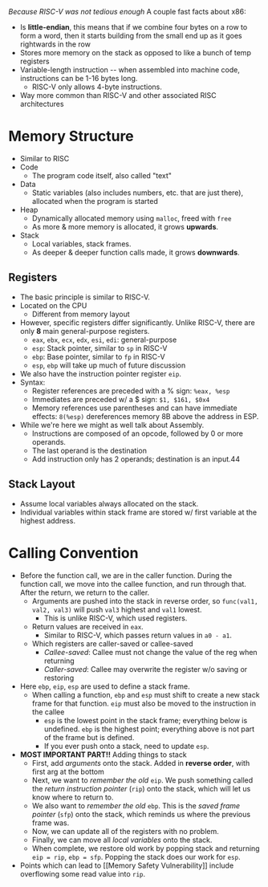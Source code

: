 *Because RISC-V was not tedious enough*
A couple fast facts about x86:
* Is **little-endian**, this means that if we combine four bytes on a row to form a word, then it starts building from the small end up as it goes rightwards in the row
* Stores more memory on the stack as opposed to like a bunch of temp registers
* Variable-length instruction -- when assembled into machine code, instructions can be 1-16 bytes long.
	* RISC-V only allows 4-byte instructions.
* Way more common than RISC-V and other associated RISC architectures
# Memory Structure
* Similar to RISC
* Code
	* The program code itself, also called "text"
* Data
	* Static variables (also includes numbers, etc. that are just there), allocated when the program is started
* Heap
	* Dynamically allocated memory using `malloc`, freed with `free`
	* As more & more memory is allocated, it grows **upwards**.
* Stack
	* Local variables, stack frames.
	* As deeper & deeper function calls made, it grows **downwards**.
## Registers
* The basic principle is similar to RISC-V.
* Located on the CPU
	* Different from memory layout
* However, specific registers differ significantly. Unlike RISC-V, there are only **8** main general-purpose registers.
	* `eax`, `ebx`, `ecx`, `edx`, `esi`, `edi`: general-purpose
	* `esp`: Stack pointer, similar to `sp` in RISC-V
	* `ebp`: Base pointer, similar to `fp` in RISC-V
	* `esp`, `ebp` will take up much of future discussion
* We also have the instruction pointer register `eip`.
* Syntax:
	* Register references are preceded with a % sign: `%eax, %esp`
	* Immediates are preceded w/ a $ sign: `$1, $161, $0x4`
	* Memory references use parentheses and can have immediate effects: `8(%esp)` dereferences memory 8B above the address in ESP.
* While we're here we might as well talk about Assembly.
	* Instructions are composed of an opcode, followed by 0 or more operands.
	* The last operand is the destination
	* Add instruction only has 2 operands; destination is an input.44
## Stack Layout
* Assume local variables always allocated on the stack. 
* Individual variables within stack frame are stored w/ first variable at the highest address.
# Calling Convention
* Before the function call, we are in the caller function. During the function call, we move into the callee function, and run through that. After the return, we return to the caller.
	* Arguments are pushed into the stack in reverse order, so `func(val1, val2, val3)` will push `val3` highest and `val1` lowest.
		* This is unlike RISC-V, which used registers.
	* Return values are received in `eax`. 
		* Similar to RISC-V, which passes return values in `a0 - a1`.
	* Which registers are caller-saved or callee-saved
		* *Callee-saved*: Callee must not change the value of the reg when returning
		* *Caller-saved*: Callee may overwrite the register w/o saving or restoring
* Here `ebp`, `eip`, `esp` are used to define a stack frame.
	* When calling a function, `ebp` and `esp` must shift to create a new stack frame for that function. `eip` must also be moved to the instruction in the callee
		* `esp` is the lowest point in the stack frame; everything below is undefined. `ebp` is the highest point; everything above is not part of the frame but is defined.
		* If you ever push onto a stack, need to update `esp`.
* **MOST IMPORTANT PART!!** Adding things to stack
	* First, add *arguments* onto the stack. Added in **reverse order**, with first arg at the bottom
	* Next, we want to *remember the old* `eip`. We push something called the *return instruction pointer* (`rip`) onto the stack, which will let us know where to return to.
	* We also want to *remember the old* `ebp`. This is the *saved frame pointer* (`sfp`) onto the stack, which reminds us where the previous frame was.
	* Now, we can update all of the registers with no problem.
	* Finally, we can move all *local variables* onto the stack.
	* When complete, we restore old work by popping stack and returning `eip = rip`, `ebp = sfp`. Popping the stack does our work for `esp`.
* Points which can lead to [[Memory Safety Vulnerability]] include overflowing some read value into `rip`.